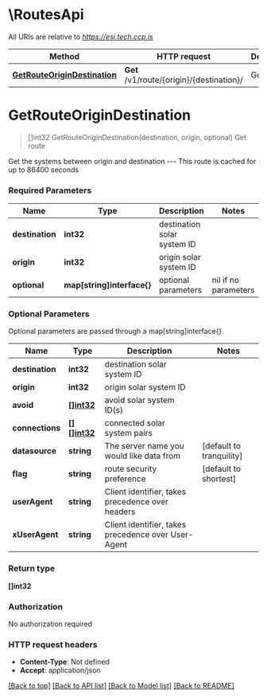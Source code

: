 # \RoutesApi

All URIs are relative to *https://esi.tech.ccp.is*

Method | HTTP request | Description
------------- | ------------- | -------------
[**GetRouteOriginDestination**](RoutesApi.md#GetRouteOriginDestination) | **Get** /v1/route/{origin}/{destination}/ | Get route


# **GetRouteOriginDestination**
> []int32 GetRouteOriginDestination(destination, origin, optional)
Get route

Get the systems between origin and destination  ---  This route is cached for up to 86400 seconds

### Required Parameters

Name | Type | Description  | Notes
------------- | ------------- | ------------- | -------------
  **destination** | **int32**| destination solar system ID | 
  **origin** | **int32**| origin solar system ID | 
 **optional** | **map[string]interface{}** | optional parameters | nil if no parameters

### Optional Parameters
Optional parameters are passed through a map[string]interface{}.

Name | Type | Description  | Notes
------------- | ------------- | ------------- | -------------
 **destination** | **int32**| destination solar system ID | 
 **origin** | **int32**| origin solar system ID | 
 **avoid** | [**[]int32**](int32.md)| avoid solar system ID(s) | 
 **connections** | [**[][]int32**]([]int32.md)| connected solar system pairs | 
 **datasource** | **string**| The server name you would like data from | [default to tranquility]
 **flag** | **string**| route security preference | [default to shortest]
 **userAgent** | **string**| Client identifier, takes precedence over headers | 
 **xUserAgent** | **string**| Client identifier, takes precedence over User-Agent | 

### Return type

**[]int32**

### Authorization

No authorization required

### HTTP request headers

 - **Content-Type**: Not defined
 - **Accept**: application/json

[[Back to top]](#) [[Back to API list]](../README.md#documentation-for-api-endpoints) [[Back to Model list]](../README.md#documentation-for-models) [[Back to README]](../README.md)

